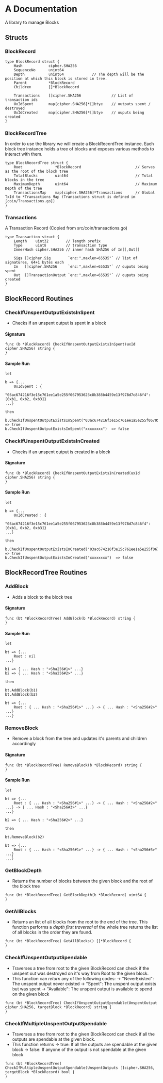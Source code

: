 # A Documentation
A library to manage Blocks

## Structs

### BlockRecord
```
type BlockRecord struct {
    Hash            cipher.SHA256
    SequenceNo      unint64
    Depth           unint64             // The depth will be the position at which this block is stored in tree.
    Parent          *BlockRecord
    Children        []*BlockRecord
    
    Transactions    []cipher.SHA256              // List of transaction ids
    UxIdSpent       map[cipher.SHA256]*[]btye    // outputs spent / destroyed
    UxIdCreated     map[cipher.SHA256]*[]btye    // ouputs being created
}
```

### BlockRecordTree
In order to use the library we will create a BlockRecordTree instance. Each block tree instance holds a tree of blocks and exposes various methods to interact with them. 
```
type BlockRecordTree struct {
    Root               *BlockRecord                         // Serves as the root of the block tree
    TotalBlocks	       uint64				    	        // Total blocks in the tree
    MaximumDepth       uint64				    	        // Maximum Depth of the tree
    TransactionsMap    map[cipher.SHA256]*Transactions      // Global TxId to *Transactions Map (Transactions struct is defined in [coin/Transactions.go]) 
}
```

### Transactions
A Transaction Record (Copied from src/coin/transactions.go) 
```
type Transaction struct {
	Length    uint32        // length prefix
	Type      uint8         // transaction type
	InnerHash cipher.SHA256 // inner hash SHA256 of In[],Out[]

	Sigs []cipher.Sig        `enc:",maxlen=65535"` // list of signatures, 64+1 bytes each
	In   []cipher.SHA256     `enc:",maxlen=65535"` // ouputs being spent
	Out  []TransactionOutput `enc:",maxlen=65535"` // ouputs being created
}
```


## BlockRecord Routines

### CheckIfUnspentOutputExistsInSpent
- Checks if an unspent output is spent in a block
#### Signature
```
func (b *BlockRecord) CheckIfUnspentOutputExistsInSpent(uxId cipher.SHA256) string {
}
```
#### Sample Run
```
let 

b => {...
    UxIdSpent : {
        "03ac674216f3e15c761ee1a5e255f067953623c8b388b4459e13f978d7c846f4": [0xb1, 0xb2, 0xb3]}
...}

then

b.CheckIfUnspentOutputExistsInSpent("03ac674216f3e15c761ee1a5e255f067953623c8b388b4459e13f978d7c846f4")  => true
b.CheckIfUnspentOutputExistsInSpent("xxxxxxxx")  => false

```

### CheckIfUnspentOutputExistsInCreated
- Checks if an unspent output is created in a block
#### Signature
```
func (b *BlockRecord) CheckIfUnspentOutputExistsInCreated(uxId cipher.SHA256) string {
}
```
#### Sample Run
```
let 

b => {...
    UxIdCreated : {
        "03ac674216f3e15c761ee1a5e255f067953623c8b388b4459e13f978d7c846f4": [0xb1, 0xb2, 0xb3]}
...}

then

b.CheckIfUnspentOutputExistsInCreated("03ac674216f3e15c761ee1a5e255f067953623c8b388b4459e13f978d7c846f4")  => true
b.CheckIfUnspentOutputExistsInCreated("xxxxxxxx")  => false

```


## BlockRecordTree Routines

### AddBlock
- Adds a block to the block tree
#### Signature
```
func (bt *BlockRecordTree) AddBlock(b *BlockRecord) string {
}
```
#### Sample Run
```
let 

bt => {...
    Root : nil
...}

b1 => { ... Hash : "<Sha256#1>" ...}
b2 => { ... Hash : "<Sha256#2>" ...}

then

bt.AddBlock(b1)
bt.AddBlock(b2)

bt => {...
    Root : { ... Hash : "<Sha256#1>" ...} -> { ... Hash : "<Sha256#2>" ...}
...}

```

### RemoveBlock
- Remove a block from the tree and updates it's parents and children accordingly
#### Signature
```
func (bt *BlockRecordTree) RemoveBlock(b *BlockRecord) string {
}
```
#### Sample Run
```
let 

bt => {...
    Root : { ... Hash : "<Sha256#1>" ...} -> { ... Hash : "<Sha256#2>" ...} -> { ... Hash : "<Sha256#3>" ...} 
...}

b2 => { ... Hash : "<Sha256#2>" ...}

then

bt.RemoveBlock(b2)

bt => {...
    Root : { ... Hash : "<Sha256#1>" ...} -> { ... Hash : "<Sha256#3>" ...}
...}

```

### GetBlockDepth
- Returns the number of blocks between the given block and the root of the block tree
```
func (bt *BlockRecordTree) GetBlockDepth(b *BlockRecord) uint64 {
}
```

### GetAllBlocks
- Returns an list of all blocks from the root to the end of the tree. This function performs a *depth first traversal* of the whole tree returns the list of all blocks 
  in the order they are found. 
```
func (bt *BlockRecordTree) GetAllBlocks() []*BlockRecord {
}
```

### CheckIfUnspentOutputSpendable
- Traverses a tree from root to the given BlockRecord can check if the unspent out was destroyed on it's way from Root to the given block.
- This function can *return* any of the following codes:
  -> "NeverExisted": The unspent output never existed 
  -> "Spent": The unspent output exists but was spent 
  -> "Available": The unspent output is available to spend on the given block
  
```
func (bt *BlockRecordTree) CheckIfUnspentOutputSpendable(UnspentOutput cipher.SHA256, targetBlock *BlockRecord) string {
}
```

### CheckIfMultipleUnspentOutputSpendable
- Traverses a tree from root to the given BlockRecord can check if all the outputs are spendable at the given block.
- This function returns 
  -> true: If all the outputs are spendable at the given block 
  -> false: If anyone of the output is not spendable at the given block 
```
func (bt *BlockRecordTree) CheckIfMultipleUnspentOutputSpendable(UnspentOutputs []cipher.SHA256, targetBlock *BlockRecord) bool {
}
```


